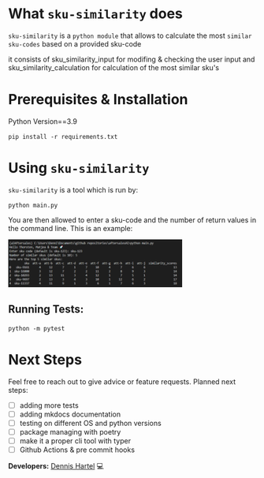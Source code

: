 
# What `sku-similarity` does

`sku-similarity` is a `python module` that allows to calculate the most `similar sku-codes` based on a provided sku-code

it consists of sku_similarity_input for modifing & checking the user input and sku_similarity_calculation for calculation of the most similar sku's
 

# Prerequisites & Installation
Python Version==3.9

```
pip install -r requirements.txt
```
 

# Using `sku-similarity` 

`sku-similarity` is a tool which is run by:
```
python main.py
```
You are then allowed to enter a sku-code and the number of return values in the command line. This is an example:

<img src="docs/demo.PNG" width=70% height=70%>


## Running Tests:
```
python -m pytest
```


# Next Steps
Feel free to reach out to give advice or feature requests.
Planned next steps:
- [ ] adding more tests
- [ ] adding mkdocs documentation
- [ ] testing on different OS and python versions
- [ ] package managing with poetry
- [ ] make it a proper cli tool with typer
- [ ] Github Actions & pre commit hooks

**Developers:**
[Dennis Hartel](https://github.com/Dennis1107) 💻
 
